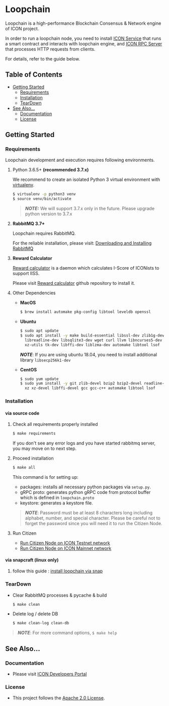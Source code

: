 # Loopchain

 Loopchain is a high-performance Blockchain Consensus & Network engine of ICON project.

 In order to run a loopchain node, you need to install [ICON Service]
that runs a smart contract and interacts with loopchain engine,
and [ICON RPC Server] that processes HTTP requests from clients.

 For details, refer to the guide below.

## Table of Contents

* [Getting Started](#getting-started)
    + [Requirements](#requirements)
    + [Installation](#installation)
    + [TearDown](#teardown)
* [See Also...](#see-also)
    + [Documentation](#documentation)
    + [License](#license)

## Getting Started

### Requirements

 Loopchain development and execution requires following environments.

1. Python 3.6.5+ **(recommended 3.7.x)**

    We recommend to create an isolated Python 3 virtual environment with [virtualenv].

    ```bash
    $ virtualenv -p python3 venv
    $ source venv/bin/activate
    ```

    > **_NOTE:_** We will support 3.7.x only in the future. Please upgrade python version to 3.7.x

1. **RabbitMQ 3.7+**

    Loopchain requires RabbitMQ.

    For the reliable installation, please visit: [Downloading and Installing RabbitMQ]

1. **Reward Calculator**

    [Reward calculator] is a daemon which calculates I-Score of ICONists to support IISS.

    Please visit [Reward calculator] github repository to install it.

1. Other Dependencies

    - **MacOS**
    
        ```bash
        $ brew install automake pkg-config libtool leveldb openssl
        ```

    - **Ubuntu**

        ```bash
        $ sudo apt update
        $ sudo apt install -y make build-essential libssl-dev zlib1g-dev libbz2-dev \
          libreadline-dev libsqlite3-dev wget curl llvm libncurses5-dev libncursesw5-dev \
          xz-utils tk-dev libffi-dev liblzma-dev automake libtool lsof
        ```

        **_NOTE_**: If you are using ubuntu 18.04, you need to install additional library `libsecp256k1-dev`

    - **CentOS**

        ```bash
        $ sudo yum update
        $ sudo yum install -y git zlib-devel bzip2 bzip2-devel readline-devel sqlite sqlite-devel openssl-devel \
          xz xz-devel libffi-devel gcc gcc-c++ automake libtool lsof
        ```

### Installation

#### via source code

1. Check all requirements properly installed

    ```bash
    $ make requirements
    ```

    If you don't see any error logs and you have started rabbitmq server, you may move on to next step.

1. Proceed installation

    ```bash
    $ make all
    ```

    This command is for setting up:

    * packages: installs all necessary python packages via `setup.py`.
    * gRPC proto: generates python gRPC code from protocol buffer which is defined in `loopchain.proto`
    * keystore: generates a keystore file.

    > **_NOTE_**: Password must be at least 8 characters long including alphabet, number, and special character.
    > Please be careful not to forget the password since you will need it to run the Citizen Node.

1. Run Citizen

    * [Run Citizen Node on ICON Testnet network]
    * [Run Citizen Node on ICON Mainnet network]

#### via snapcraft (linux only)

1. follow this guide : [install loopchain via snap]

### TearDown

* Clear RabbitMQ processes & pycache & build

    ```bash
    $ make clean
    ```

* Delete log / delete DB

    ```bash
    $ make clean-log clean-db
    ```

> **_NOTE_**: For more command options, `$ make help`


## See Also...

### Documentation

* Please visit [ICON Developers Portal]

### License

* This project follows the [Apache 2.0 License].

<!--Dependencies-->
[ICON Service]: https://github.com/icon-project/icon-service
[ICON RPC Server]: https://github.com/icon-project/icon-rpc-server
[Reward Calculator]: https://github.com/icon-project/rewardcalculator
[virtualenv]: https://virtualenv.pypa.io/en/stable/
[Downloading and Installing RabbitMQ]: https://www.rabbitmq.com/download.html
[install loopchain via snap]: https://snapcraft.io/loopchain

<!--Relative links-->
[Run Citizen Node on ICON Testnet network]: docs/5.%20run/run_citizen_node.md#run-citizen-node-on-icon-testnet-network
[Run Citizen Node on ICON Mainnet network]: docs/5.%20run/run_citizen_node.md#run-citizen-node-on-icon-mainnet-network

<!--Web pages-->
[ICON Developers Portal]: https://www.icondev.io/
[Apache 2.0 License]: https://www.apache.org/licenses/LICENSE-2.0
